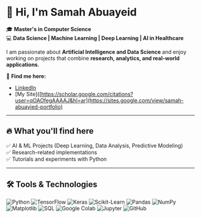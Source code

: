 # 👋 Hi, I'm Samah Abuayeid  

🎓 **Master's in Computer Science**  
💻 **Data Science | Machine Learning | Deep Learning | AI in Healthcare**  

I am passionate about **Artificial Intelligence and Data Science** and enjoy working on projects that combine **research, analytics, and real-world applications**.  

🔗 **Find me here:**  
- [LinkedIn](https://www.linkedin.com/in/samah-abuayied)  
- [My Site]([https://scholar.google.com/citations?user=qOAOfegAAAAJ&hl=ar](https://sites.google.com/view/samah-abuayied-portfolio)

---

## 🔥 What you'll find here  
✅ AI & ML Projects (Deep Learning, Data Analysis, Predictive Modeling)  
✅ Research-related implementations  
✅ Tutorials and experiments with Python  

---
## 🛠️ Tools & Technologies  

![Python](https://img.shields.io/badge/Python-3776AB?style=for-the-badge&logo=python&logoColor=white)
![TensorFlow](https://img.shields.io/badge/TensorFlow-FF6F00?style=for-the-badge&logo=tensorflow&logoColor=white)
![Keras](https://img.shields.io/badge/Keras-D00000?style=for-the-badge&logo=keras&logoColor=white)
![Scikit-Learn](https://img.shields.io/badge/Scikit--Learn-F7931E?style=for-the-badge&logo=scikit-learn&logoColor=white)
![Pandas](https://img.shields.io/badge/Pandas-150458?style=for-the-badge&logo=pandas&logoColor=white)
![NumPy](https://img.shields.io/badge/NumPy-013243?style=for-the-badge&logo=numpy&logoColor=white)
![Matplotlib](https://img.shields.io/badge/Matplotlib-003366?style=for-the-badge)
![SQL](https://img.shields.io/badge/SQL-4479A1?style=for-the-badge&logo=postgresql&logoColor=white)
![Google Colab](https://img.shields.io/badge/Google%20Colab-F9AB00?style=for-the-badge&logo=googlecolab&logoColor=white)
![Jupyter](https://img.shields.io/badge/Jupyter-F37626?style=for-the-badge&logo=jupyter&logoColor=white)
![GitHub](https://img.shields.io/badge/GitHub-181717?style=for-the-badge&logo=github&logoColor=white)
